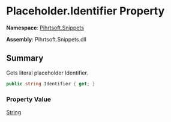 # Placeholder\.Identifier Property

**Namespace**: [Pihrtsoft.Snippets](../../README.md)

**Assembly**: Pihrtsoft\.Snippets\.dll

## Summary

Gets literal placeholder Identifier\.

```csharp
public string Identifier { get; }
```

### Property Value

[String](https://docs.microsoft.com/en-us/dotnet/api/system.string)

